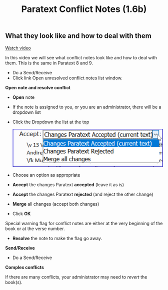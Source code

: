 ﻿---
title: Paratext Conflict Notes (1.6b)
---
## What they look like and how to deal with them
[Watch video](https://vimeo.com/438192934)

In this video we will see what conflict notes look like and how to deal with them. This is the same in Paratext 8 and 9.

-   Do a Send/Receive
-   Click link Open unresolved conflict notes list window.

**Open note and resolve conflict**

-   **Open** note
-   If the note is assigned to you, or you are an administrator, there will be a dropdown list
-   Click the Dropdown the list at the top

    ![](media/caa259a525d2752d85cb2e387a16e1d0.png)

-   Choose an option as appropriate
-   **Accept** the changes Paratext **accepted** (leave it as is)
-   **Accept** the changes Paratext **rejected** (and reject the other change)
-   **Merge** all changes (accept both changes)
-   Click **OK**

Special warning flag for conflict notes are either at the very beginning of the book or at the verse number.

-   **Resolve** the note to make the flag go away.

**Send/Receive**

-   Do a Send/Receive

**Complex conflicts**

If there are many conflicts, your administrator may need to *revert* the book(s).
